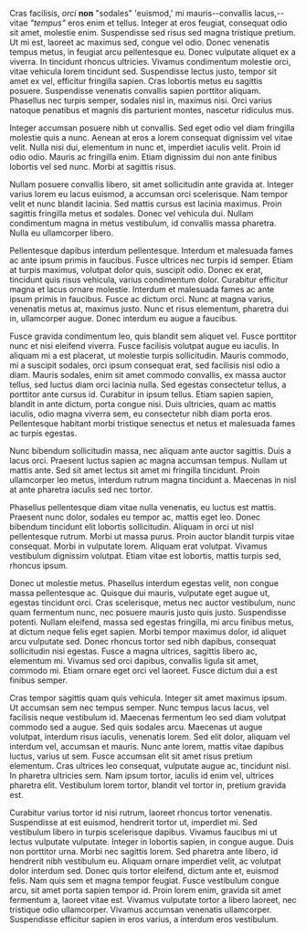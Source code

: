 Cras facilisis, _orci_ **non** "sodales" 'euismod,' mi mauris--convallis lacus,--vitae _"tempus"_ eros enim et tellus. Integer at eros feugiat, consequat odio sit amet, molestie enim. Suspendisse sed risus sed magna tristique pretium. Ut mi est, laoreet ac maximus sed, congue vel odio. Donec venenatis tempus metus, in feugiat arcu pellentesque eu. Donec vulputate aliquet ex a viverra. In tincidunt rhoncus ultricies. Vivamus condimentum molestie orci, vitae vehicula lorem tincidunt sed. Suspendisse lectus justo, tempor sit amet ex vel, efficitur fringilla sapien. Cras lobortis metus eu sagittis posuere. Suspendisse venenatis convallis sapien porttitor aliquam. Phasellus nec turpis semper, sodales nisl in, maximus nisi. Orci varius natoque penatibus et magnis dis parturient montes, nascetur ridiculus mus.

Integer accumsan posuere nibh ut convallis. Sed eget odio vel diam fringilla molestie quis a nunc. Aenean at eros a lorem consequat dignissim vel vitae velit. Nulla nisi dui, elementum in nunc et, imperdiet iaculis velit. Proin id odio odio. Mauris ac fringilla enim. Etiam dignissim dui non ante finibus lobortis vel sed nunc. Morbi at sagittis risus.

Nullam posuere convallis libero, sit amet sollicitudin ante gravida at. Integer varius lorem eu lacus euismod, a accumsan orci scelerisque. Nam tempor velit et nunc blandit lacinia. Sed mattis cursus est lacinia maximus. Proin sagittis fringilla metus et sodales. Donec vel vehicula dui. Nullam condimentum magna in metus vestibulum, id convallis massa pharetra. Nulla eu ullamcorper libero.

Pellentesque dapibus interdum pellentesque. Interdum et malesuada fames ac ante ipsum primis in faucibus. Fusce ultrices nec turpis id semper. Etiam at turpis maximus, volutpat dolor quis, suscipit odio. Donec ex erat, tincidunt quis risus vehicula, varius condimentum dolor. Curabitur efficitur magna et lacus ornare molestie. Interdum et malesuada fames ac ante ipsum primis in faucibus. Fusce ac dictum orci. Nunc at magna varius, venenatis metus at, maximus justo. Nunc et risus elementum, pharetra dui in, ullamcorper augue. Donec interdum eu augue a faucibus.

Fusce gravida condimentum leo, quis blandit sem aliquet vel. Fusce porttitor nunc et nisi eleifend viverra. Fusce facilisis volutpat augue eu iaculis. In aliquam mi a est placerat, ut molestie turpis sollicitudin. Mauris commodo, mi a suscipit sodales, orci ipsum consequat erat, sed facilisis nisl odio a diam. Mauris sodales, enim sit amet commodo convallis, ex massa auctor tellus, sed luctus diam orci lacinia nulla. Sed egestas consectetur tellus, a porttitor ante cursus id. Curabitur in ipsum tellus. Etiam sapien sapien, blandit in ante dictum, porta congue nisi. Duis ultricies, quam ac mattis iaculis, odio magna viverra sem, eu consectetur nibh diam porta eros. Pellentesque habitant morbi tristique senectus et netus et malesuada fames ac turpis egestas.

Nunc bibendum sollicitudin massa, nec aliquam ante auctor sagittis. Duis a lacus orci. Praesent luctus sapien ac magna accumsan tempus. Nullam ut mattis ante. Sed sit amet lectus sit amet mi fringilla tincidunt. Proin ullamcorper leo metus, interdum rutrum magna tincidunt a. Maecenas in nisl at ante pharetra iaculis sed nec tortor.

Phasellus pellentesque diam vitae nulla venenatis, eu luctus est mattis. Praesent nunc dolor, sodales eu tempor ac, mattis eget leo. Donec bibendum tincidunt elit lobortis sollicitudin. Aliquam in orci ut nisl pellentesque rutrum. Morbi ut massa purus. Proin auctor blandit turpis vitae consequat. Morbi in vulputate lorem. Aliquam erat volutpat. Vivamus vestibulum dignissim volutpat. Etiam vitae est lobortis, mattis turpis sed, rhoncus ipsum.

Donec ut molestie metus. Phasellus interdum egestas velit, non congue massa pellentesque ac. Quisque dui mauris, vulputate eget augue ut, egestas tincidunt orci. Cras scelerisque, metus nec auctor vestibulum, nunc quam fermentum nunc, nec posuere mauris justo quis justo. Suspendisse potenti. Nullam eleifend, massa sed egestas fringilla, mi arcu finibus metus, at dictum neque felis eget sapien. Morbi tempor maximus dolor, id aliquet arcu vulputate sed. Donec rhoncus tortor sed nibh dapibus, consequat sollicitudin nisi egestas. Fusce a magna ultrices, sagittis libero ac, elementum mi. Vivamus sed orci dapibus, convallis ligula sit amet, commodo mi. Etiam ornare eget orci vel laoreet. Fusce dictum dui a est finibus semper.

Cras tempor sagittis quam quis vehicula. Integer sit amet maximus ipsum. Ut accumsan sem nec tempus semper. Nunc tempus lacus lacus, vel facilisis neque vestibulum id. Maecenas fermentum leo sed diam volutpat commodo sed a augue. Sed quis sodales arcu. Maecenas ut augue volutpat, interdum risus iaculis, venenatis lorem. Sed elit dolor, aliquam vel interdum vel, accumsan et mauris. Nunc ante lorem, mattis vitae dapibus luctus, varius ut sem. Fusce accumsan elit sit amet risus pretium elementum. Cras ultrices leo consequat, vulputate augue ac, tincidunt nisl. In pharetra ultricies sem. Nam ipsum tortor, iaculis id enim vel, ultrices pharetra elit. Vestibulum lorem tortor, blandit vel tortor in, pretium gravida est.

Curabitur varius tortor id nisi rutrum, laoreet rhoncus tortor venenatis. Suspendisse at est euismod, hendrerit tortor ut, imperdiet mi. Sed vestibulum libero in turpis scelerisque dapibus. Vivamus faucibus mi ut lectus vulputate vulputate. Integer in lobortis sapien, in congue augue. Duis non porttitor urna. Morbi nec sagittis lorem. Sed pharetra ante libero, id hendrerit nibh vestibulum eu. Aliquam ornare imperdiet velit, ac volutpat dolor interdum sed. Donec quis tortor eleifend, dictum ante et, euismod felis. Nam quis sem et magna tempor feugiat. Fusce vestibulum congue arcu, sit amet porta sapien tempor id. Proin lorem enim, gravida sit amet fermentum a, laoreet vitae est. Vivamus vulputate tortor a libero laoreet, nec tristique odio ullamcorper. Vivamus accumsan venenatis ullamcorper. Suspendisse efficitur sapien in eros varius, a interdum eros vestibulum. 